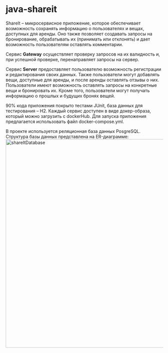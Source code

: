 # java-shareit
ShareIt – микросервисное приложение, которое обеспечивает возможность сохранять информацию о пользователях и вещах, доступных для аренды. Оно также позволяет создавать запросы на бронирование, обрабатывать их (принимать или отклонять) и дает возможность пользователям оставлять комментарии.

Сервис **Gateway** осуществляет проверку запросов на их валидность и, при успешной проверке, перенаправляет запросы на сервер.

Сервис **Server** предоставляет пользователю возможность регистрации и редактирования своих данных. Также пользователи могут добавлять вещи, доступные для аренды, и после аренды оставлять отзывы о них. Пользователи имеют возможность оставлять запросы на конкретные вещи и бронировать их. Кроме того, пользователи могут получать информацию о прошлых и будущих бронях вещей.

90% кода приложения покрыто тестами JUnit, база данных для тестирования – H2.
Каждый сервис  доступен в виде докер-образа, который можно загрузить с dockerHub. Для запуска приложения предлагается использовать файл docker-compose.yml. 

В проекте используется реляционная база данных PosgreSQL. Структура базы данных представлена на ER-диаграмме:
<img width="665" alt="shareItDatabase" src="https://github.com/elizabethwithu/java-filmorate/assets/117889272/0e912a0f-d91b-4bee-bfe6-3faeccb5e420">
